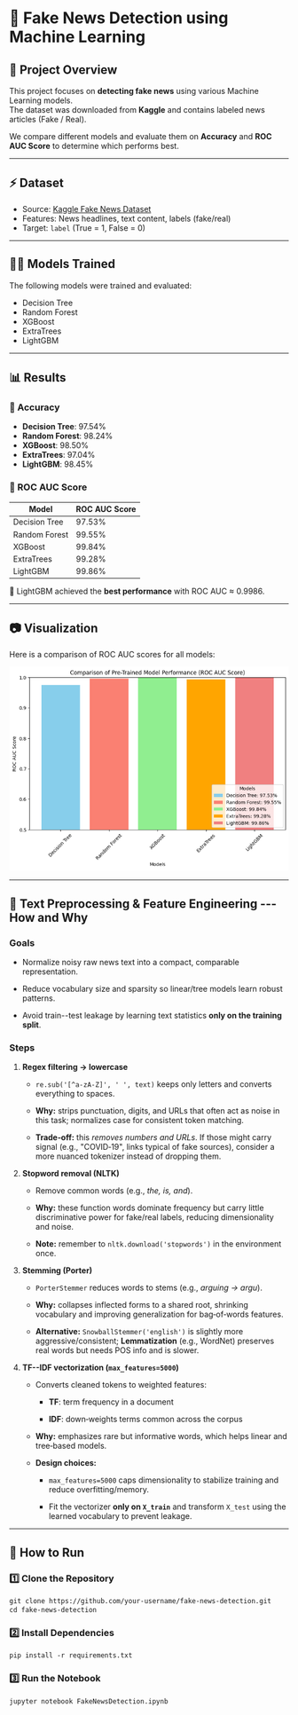 # 📰 Fake News Detection using Machine Learning

## 📌 Project Overview
This project focuses on **detecting fake news** using various Machine Learning models.  
The dataset was downloaded from **Kaggle** and contains labeled news articles (Fake / Real).  

We compare different models and evaluate them on **Accuracy** and **ROC AUC Score** to determine which performs best.

---

## ⚡ Dataset
- Source: [Kaggle Fake News Dataset](https://www.kaggle.com/datasets/aadyasingh55/fake-news-classification)  
- Features: News headlines, text content, labels (fake/real)  
- Target: `label` (True = 1, False = 0)

---

## 🧑‍💻 Models Trained
The following models were trained and evaluated:
- Decision Tree  
- Random Forest  
- XGBoost  
- ExtraTrees  
- LightGBM  

---

## 📊 Results

### 🔹 Accuracy
- **Decision Tree**: 97.54%  
- **Random Forest**: 98.24%  
- **XGBoost**: 98.50%  
- **ExtraTrees**: 97.04%  
- **LightGBM**: 98.45%  

### 🔹 ROC AUC Score
| Model          | ROC AUC Score |
|----------------|---------------|
| Decision Tree  | 97.53%        |
| Random Forest  | 99.55%        |
| XGBoost        | 99.84%        |
| ExtraTrees     | 99.28%        |
| LightGBM       | 99.86%        |

📌 LightGBM achieved the **best performance** with ROC AUC ≈ 0.9986.  

---

## 📷 Visualization
Here is a comparison of ROC AUC scores for all models:

![Model Performance](model-performance.png)

---

🔬 Text Preprocessing & Feature Engineering --- How and Why
---------------------------------------------------------

### Goals

-   Normalize noisy raw news text into a compact, comparable representation.

-   Reduce vocabulary size and sparsity so linear/tree models learn robust patterns.

-   Avoid train--test leakage by learning text statistics **only on the training split**.

### Steps

1.  **Regex filtering → lowercase**

    -   `re.sub('[^a-zA-Z]', ' ', text)` keeps only letters and converts everything to spaces.

    -   **Why:** strips punctuation, digits, and URLs that often act as noise in this task; normalizes case for consistent token matching.

    -   **Trade‑off:** this *removes numbers and URLs*. If those might carry signal (e.g., "COVID‑19", links typical of fake sources), consider a more nuanced tokenizer instead of dropping them.

2.  **Stopword removal (NLTK)**

    -   Remove common words (e.g., *the, is, and*).

    -   **Why:** these function words dominate frequency but carry little discriminative power for fake/real labels, reducing dimensionality and noise.

    -   **Note:** remember to `nltk.download('stopwords')` in the environment once.

3.  **Stemming (Porter)**

    -   `PorterStemmer` reduces words to stems (e.g., *arguing → argu*).

    -   **Why:** collapses inflected forms to a shared root, shrinking vocabulary and improving generalization for bag‑of‑words features.

    -   **Alternative:** `SnowballStemmer('english')` is slightly more aggressive/consistent; **Lemmatization** (e.g., WordNet) preserves real words but needs POS info and is slower.

4.  **TF--IDF vectorization (`max_features=5000`)**

    -   Converts cleaned tokens to weighted features:

        -   **TF**: term frequency in a document

        -   **IDF**: down‑weights terms common across the corpus

    -   **Why:** emphasizes rare but informative words, which helps linear and tree‑based models.

    -   **Design choices:**

        -   `max_features=5000` caps dimensionality to stabilize training and reduce overfitting/memory.

        -   Fit the vectorizer **only on `X_train`** and transform `X_test` using the learned vocabulary to prevent leakage.

---

## 🚀 How to Run

### 1️⃣ Clone the Repository
```
git clone https://github.com/your-username/fake-news-detection.git
cd fake-news-detection
```

### 2️⃣ Install Dependencies
```
pip install -r requirements.txt
```

### 3️⃣ Run the Notebook
```
jupyter notebook FakeNewsDetection.ipynb
```


